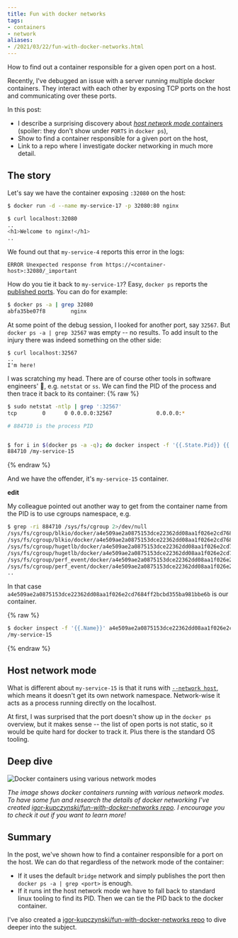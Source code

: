 ```yaml
---
title: Fun with docker networks
tags:
- containers
- network
aliases:
- /2021/03/22/fun-with-docker-networks.html
---
```

How to find out a container responsible for a given open port on a host.

Recently, I've debugged an issue with a server running multiple docker containers. They interact with each other by exposing TCP ports on the host and communicating over these ports.

In this post:
* I describe a surprising discovery about [_host network mode_ containers][docker-network-host] (spoiler: they don't show under `PORTS` in `docker ps`),
* Show to find a container responsible for a given port on the host,
* Link to a repo where I investigate docker networking in much more detail.

## The story

Let's say we have the container exposing `:32080` on the host:
```sh
$ docker run -d --name my-service-17 -p 32080:80 nginx

$ curl localhost:32080
..
<h1>Welcome to nginx!</h1>
..
```

We found out that `my-service-4` reports this error in the logs:
```
ERROR Unexpected response from https://<container-host>:32080/_important
``` 

How do you tie it back to `my-service-17`? Easy, `docker ps` reports the [published ports][docker-published-ports]. You can do for example:
```sh
$ docker ps -a | grep 32080
abfa35be07f8        nginx                                                              "/docker-entrypoint.…"   7 minutes ago       Up 7 minutes           0.0.0.0:32080->80/tcp                                                                                                                                                                            my-service-17
```

At some point of the debug session, I looked for another port, say `32567`. But `docker ps -a | grep 32567` was empty -- no results. To add insult to the injury there was indeed something on the other side:
```
$ curl localhost:32567
..
I'm here!
```

I was scratching my head. There are of course other tools in software engineers' 🧰, e.g. `netstat` or `ss`. We can find the PID of the process and then trace it back to its container:
{% raw %}
```sh
$ sudo netstat -ntlp | grep ':32567'
tcp        0      0 0.0.0.0:32567              0.0.0.0:*               LISTEN      884710/nginx: maste

# 884710 is the process PID


$ for i in $(docker ps -a -q); do docker inspect -f '{{.State.Pid}} {{.Name}}' $i | grep 884710; done
884710 /my-service-15
```
{% endraw %}

And we have the offender, it's `my-service-15` container.

**edit**

My colleague pointed out another way to get from the container name from the PID is to use cgroups namespace, e.g.
```sh
$ grep -ri 884710 /sys/fs/cgroup 2>/dev/null
/sys/fs/cgroup/blkio/docker/a4e509ae2a0875153dce22362dd08aa1f026e2cd7684ff2bcbd355ba981bbe6b/cgroup.procs:884710
/sys/fs/cgroup/blkio/docker/a4e509ae2a0875153dce22362dd08aa1f026e2cd7684ff2bcbd355ba981bbe6b/tasks:884710
/sys/fs/cgroup/hugetlb/docker/a4e509ae2a0875153dce22362dd08aa1f026e2cd7684ff2bcbd355ba981bbe6b/cgroup.procs:884710
/sys/fs/cgroup/hugetlb/docker/a4e509ae2a0875153dce22362dd08aa1f026e2cd7684ff2bcbd355ba981bbe6b/tasks:884710
/sys/fs/cgroup/perf_event/docker/a4e509ae2a0875153dce22362dd08aa1f026e2cd7684ff2bcbd355ba981bbe6b/cgroup.procs:884710
/sys/fs/cgroup/perf_event/docker/a4e509ae2a0875153dce22362dd08aa1f026e2cd7684ff2bcbd355ba981bbe6b/tasks:884710
..
```

In that case `a4e509ae2a0875153dce22362dd08aa1f026e2cd7684ff2bcbd355ba981bbe6b` is our container. 


{% raw %}
```sh
$ docker inspect -f '{{.Name}}' a4e509ae2a0875153dce22362dd08aa1f026e2cd7684ff2bcbd355ba981bbe6b
/my-service-15
```
{% endraw %}

## Host network mode

What is different about `my-service-15` is that it runs with [`--network host`][docker-network-host], which means it doesn't get its own network namespace. Network-wise it acts as a process running directly on the localhost.

At first, I was surprised that the port doesn't show up in the `docker ps` overview, but it makes sense -- the list of open ports is not static, so it would be quite hard for docker to track it. Plus there is the standard OS tooling.


## Deep dive

![Docker containers using various network modes](/archive/2021-03-docker-networks.png)

_The image shows docker containers running with various network modes. To have some fun and research the details of docker networking I've created [igor-kupczynski/fun-with-docker-networks repo][repo]. I encourage you to check it out if you want to learn more!_

## Summary

In the post, we've shown how to find a container responsible for a port on the host. We can do that regardless of the network mode of the container:
* If it uses the default `bridge` network and simply publishes the port then `docker ps -a | grep <port>` is enough.
* If it runs int the host network mode we have to fall back to standard linux tooling to find its PID. Then we can tie the PID back to the docker container.

I've also created a [igor-kupczynski/fun-with-docker-networks repo][repo] to dive deeper into the subject.


[docker-published-ports]: https://docs.docker.com/engine/reference/commandline/run/#publish-or-expose-port--p---expose
[docker-network-host]: https://docs.docker.com/network/host/
[repo]: https://github.com/igor-kupczynski/fun-with-docker-networks